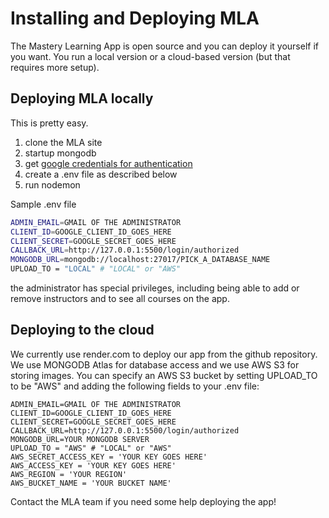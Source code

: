 # Installing and Deploying MLA
The Mastery Learning App is open source and you can deploy it yourself if you want.
You run a local version or a cloud-based version (but that requires more setup).

## Deploying MLA locally
This is pretty easy.
1. clone the MLA site
2. startup mongodb
3. get [google credentials for authentication](https://console.cloud.google.com/)
4. create a .env file as described below
5. run nodemon

Sample .env file
``` bash
ADMIN_EMAIL=GMAIL OF THE ADMINISTRATOR
CLIENT_ID=GOOGLE_CLIENT_ID_GOES_HERE
CLIENT_SECRET=GOOGLE_SECRET_GOES_HERE
CALLBACK_URL=http://127.0.0.1:5500/login/authorized
MONGODB_URL=mongodb://localhost:27017/PICK_A_DATABASE_NAME
UPLOAD_TO = "LOCAL" # "LOCAL" or "AWS"
```
the administrator has special privileges, including being able to add or remove instructors and to see all courses on the app.

## Deploying to the cloud
We currently use render.com to deploy our app from the github repository.
We use MONGODB Atlas for database access
and we use AWS S3 for storing images. You can specify an AWS S3 bucket by
setting UPLOAD_TO to be "AWS" and adding the following fields to your .env file:
```
ADMIN_EMAIL=GMAIL OF THE ADMINISTRATOR
CLIENT_ID=GOOGLE_CLIENT_ID_GOES_HERE
CLIENT_SECRET=GOOGLE_SECRET_GOES_HERE
CALLBACK_URL=http://127.0.0.1:5500/login/authorized
MONGODB_URL=YOUR MONGODB SERVER 
UPLOAD_TO = "AWS" # "LOCAL" or "AWS"
AWS_SECRET_ACCESS_KEY = 'YOUR KEY GOES HERE'
AWS_ACCESS_KEY = 'YOUR KEY GOES HERE'
AWS_REGION = 'YOUR REGION'
AWS_BUCKET_NAME = 'YOUR BUCKET NAME'   
```
Contact the MLA team if you need some help deploying the app!
